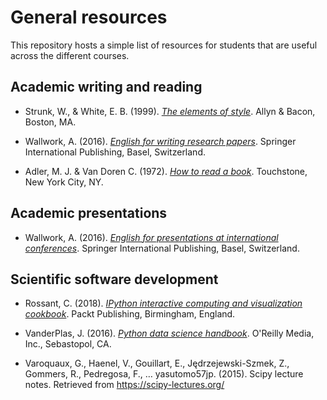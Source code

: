 # General resources

This repository hosts a simple list of resources for students that are useful across the different courses.

## Academic writing and reading

* Strunk, W., & White, E. B. (1999). [*The elements of style*](https://www.amazon.de/Elements-Style-B-White/dp/020530902X/ref=sr_1_1?keywords=strunk+white&qid=1554104134&s=gateway&sr=8-1). Allyn & Bacon, Boston, MA.

* Wallwork, A. (2016). [*English for writing research papers*](https://www.amazon.de/English-Writing-Research-Papers-Academic/dp/B01JO334QK/ref=sr_1_fkmr0_1?keywords=andy+wallwork&qid=1554104165&s=gateway&sr=8-1-fkmr0). Springer International Publishing, Basel, Switzerland.

* Adler, M. J. & Van Doren C. (1972). [*How to read a book*](https://www.amazon.de/How-Read-Book-Mortimer-Adler/dp/0671212095/ref=sr_1_1?keywords=how+to+read+a+book&qid=1554104187&s=gateway&sr=8-1). Touchstone, New York City, NY. 

## Academic presentations

* Wallwork, A. (2016). [*English for presentations at international conferences*](https://www.amazon.de/Presentations-International-Conferences-Academic-Research/dp/3319263285/ref=sr_1_fkmr0_1?keywords=andy+wallwork&qid=1554104154&s=gateway&sr=8-1-fkmr0). Springer International Publishing, Basel, Switzerland.

## Scientific software development

* Rossant, C. (2018). [*IPython interactive computing and visualization cookbook*](https://www.packtpub.com/big-data-and-business-intelligence/ipython-interactive-computing-and-visualization-cookbook-second-e). Packt Publishing, Birmingham, England. 

* VanderPlas, J. (2016). [*Python data science handbook*](https://www.oreilly.com/library/view/python-data-science/9781491912126/). O'Reilly Media, Inc., Sebastopol, CA.

* Varoquaux, G., Haenel, V., Gouillart, E., Jędrzejewski-Szmek, Z., Gommers, R., Pedregosa, F., … yasutomo57jp. (2015). Scipy lecture notes. Retrieved from https://scipy-lectures.org/
